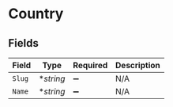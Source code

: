 # Country


## Fields

| Field              | Type               | Required           | Description        |
| ------------------ | ------------------ | ------------------ | ------------------ |
| `Slug`             | **string*          | :heavy_minus_sign: | N/A                |
| `Name`             | **string*          | :heavy_minus_sign: | N/A                |
